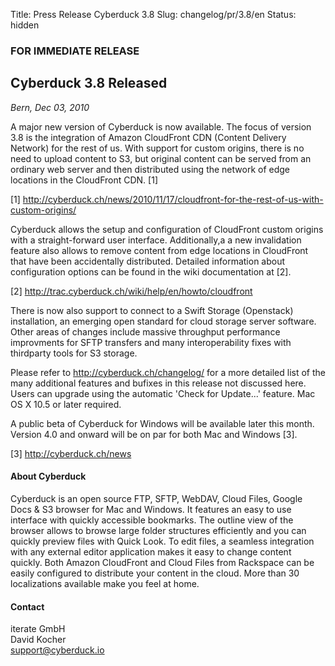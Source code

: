 Title: Press Release Cyberduck 3.8
Slug: changelog/pr/3.8/en
Status: hidden

### FOR IMMEDIATE RELEASE

## Cyberduck 3.8 Released

_Bern, Dec 03, 2010_

A major new version of Cyberduck is now available. The focus of version 3.8 is the integration of Amazon CloudFront CDN (Content Delivery Network) for the rest of us. With support for custom origins, there is no need to upload content to S3, but original content can be served from an ordinary web server and then distributed using the network of edge locations in the CloudFront CDN. [1]

[1] http://cyberduck.ch/news/2010/11/17/cloudfront-for-the-rest-of-us-with-custom-origins/

Cyberduck allows the setup and configuration of CloudFront custom origins with a straight-forward user interface. Additionally,a a new invalidation feature also allows to remove content from edge locations in CloudFront that have been accidentally distributed. Detailed information about configuration options can be found in the wiki documentation at [2].

[2] http://trac.cyberduck.ch/wiki/help/en/howto/cloudfront

There is now also support to connect to a Swift Storage (Openstack) installation, an emerging open standard for cloud storage server software. Other areas of changes include massive throughput performance improvments for SFTP transfers and many interoperability fixes with thirdparty tools for S3 storage.

Please refer to http://cyberduck.ch/changelog/ for a more detailed list of the many additional features and bufixes in this release not discussed here. Users can upgrade using the automatic 'Check for Update...' feature. Mac OS X 10.5 or later required.

A public beta of Cyberduck for Windows will be available later this month. Version 4.0 and onward will be on par for both Mac and Windows [3].

[3] http://cyberduck.ch/news

#### About Cyberduck

Cyberduck is an open source FTP, SFTP, WebDAV, Cloud Files, Google Docs & S3 browser for Mac and Windows. It features an easy to use interface with quickly accessible bookmarks. The outline view of the browser allows to browse large folder structures efficiently and you can quickly preview files with Quick Look. To edit files, a seamless integration with any external editor application makes it easy to change content quickly. Both Amazon CloudFront and Cloud Files from Rackspace can be easily configured to distribute your content in the cloud. More than 30 localizations available make you feel at home.

#### Contact

iterate GmbH  
David Kocher  
[support@cyberduck.io](mailto:support@cyberduck.io)  
  